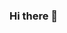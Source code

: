 ### Hi there 👋

<!--
**yixiangchee/yixiangchee** is a ✨ _special_ ✨ repository because its `README.md` (this file) appears on your GitHub profile.


<br />
<br />

- 😄 Pronouns: He / Him
- 🏠 I'm based in: Malaysia / Melbourne 🇲🇾 🇦🇺
- 🌱 I’m currently studying Data Science at the University of Melbourne
- ⚡ Things I enjoy: Film Photography (35mm), Travelling, Video Editing, Watching Netflix
- 📺 Currently watching: Brooklyn Nine Nine, Modern Family, Friends



Here are some ideas to get you started:

- 🔭 I’m currently working on ...
- 🌱 I’m currently learning ...
- 👯 I’m looking to collaborate on ...
- 🤔 I’m looking for help with ...
- 💬 Ask me about ...
- 📫 How to reach me: ...
- 😄 Pronouns: ...
- ⚡ Fun fact: ...
-->
